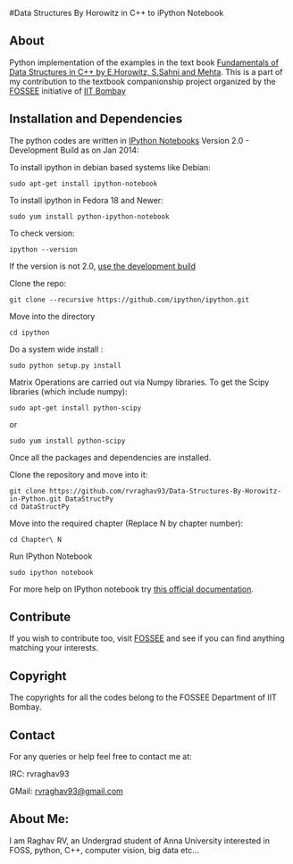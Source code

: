 #Data Structures By Horowitz in C++ to iPython Notebook

## About

Python implementation of the examples in the text book [Fundamentals of Data Structures in C++ by E.Horowitz, S.Sahni and Mehta](http://www.amazon.in/dp/8173716064/ref=cm_sw_r_tw_dp_P0I9sb188T11M).
This is a part of my contribution to the textbook companionship project organized by the [FOSSEE](http://python.fossee.in/) initiative of [IIT Bombay](https://www.iitb.ac.in/)

## Installation and Dependencies

The python codes are written in [IPython Notebooks](http://ipython.org/notebook.html) Version 2.0 - Development Build as on Jan 2014:

To install ipython in debian based systems like Debian:
    
    sudo apt-get install ipython-notebook

To install ipython in Fedora 18 and Newer:
    
    sudo yum install python-ipython-notebook

To check version:
    
    ipython --version

If the version is not 2.0, [use the development build](https://github.com/ipython/ipython)

Clone the repo:

    git clone --recursive https://github.com/ipython/ipython.git

Move into the directory

    cd ipython

Do a system wide install :

    sudo python setup.py install

Matrix Operations are carried out via Numpy libraries.
To get the Scipy libraries (which include numpy):

    sudo apt-get install python-scipy

or 

    sudo yum install python-scipy

Once all the packages and dependencies are installed.

Clone the repository and move into it:

    git clone https://github.com/rvraghav93/Data-Structures-By-Horowitz-in-Python.git DataStructPy
    cd DataStructPy

Move into the required chapter (Replace N by chapter number):

    cd Chapter\ N

Run IPython Notebook

    sudo ipython notebook
    
    
For more help on IPython notebook try [this official documentation](http://ipython.org/ipython-doc/stable/interactive/notebook.html).

## Contribute

If you wish to contribute too, visit [FOSSEE](http://fossee.in/) and see if you can find anything matching your interests.

## Copyright

The copyrights for all the codes belong to the FOSSEE Department of IIT Bombay.

## Contact

For any queries or help feel free to contact me at:

IRC:      rvraghav93

GMail:    rvraghav93@gmail.com

## About Me:

I am Raghav RV, an Undergrad student of Anna University interested in FOSS, python, C++, computer vision, big data etc...
